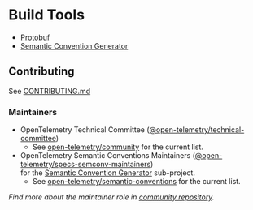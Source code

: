 # Build Tools

* [Protobuf](./protobuf/README.md)
* [Semantic Convention Generator](./semantic-conventions/README.md)

## Contributing

See [CONTRIBUTING.md](CONTRIBUTING.md)

### Maintainers

- OpenTelemetry Technical Committee ([@open-telemetry/technical-committee](https://github.com/orgs/open-telemetry/teams/technical-committee))
  - See [open-telemetry/community](https://github.com/open-telemetry/community/blob/main/community-members.md#technical-committee) for the current list.
- OpenTelemetry Semantic Conventions Maintainers ([@open-telemetry/specs-semconv-maintainers](https://github.com/orgs/open-telemetry/teams/specs-semconv-maintainers))  
  for the [Semantic Convention Generator](./semantic-conventions/README.md) sub-project.
  - See [open-telemetry/semantic-conventions](https://github.com/open-telemetry/semantic-conventions#contributing) for the current list.

_Find more about the maintainer role in [community repository](https://github.com/open-telemetry/community/blob/master/community-membership.md#maintainer)._

[SpecificationVersion]: https://github.com/open-telemetry/opentelemetry-specification/tree/v1.26.0
